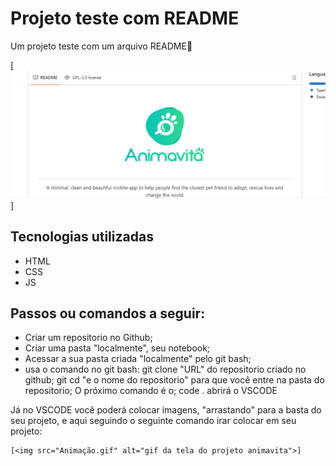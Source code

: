 # Projeto teste com README
Um projeto teste com um arquivo README🚀

[<img src="Animação.gif" alt="gif da tela inicial de um projeto apenas para teste">]

## Tecnologias utilizadas 
- HTML
- CSS
- JS

## Passos ou comandos a seguir:
- Criar um repositorio no Github;
- Criar uma pasta "localmente", seu notebook;
- Acessar a sua pasta criada "localmente" pelo git bash;
- usa o comando no git bash:
git clone "URL" do repositorio criado no github;
git cd "e o nome do repositorio" para que você entre na pasta do repositorio;
O próximo comando é o;
code . abrirá o VSCODE

Já no VSCODE você poderá colocar imagens, "arrastando" para a basta do seu projeto, e aqui seguindo o seguinte comando irar colocar em seu projeto:

```
[<img src="Animação.gif" alt="gif da tela do projeto animavita">]
```